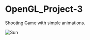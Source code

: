 # OpenGL_Project-3
Shooting Game with simple animations. 

![Sun](https://user-images.githubusercontent.com/77337049/168285601-873f7856-5b91-4a0d-864a-be16ae143f13.png)
